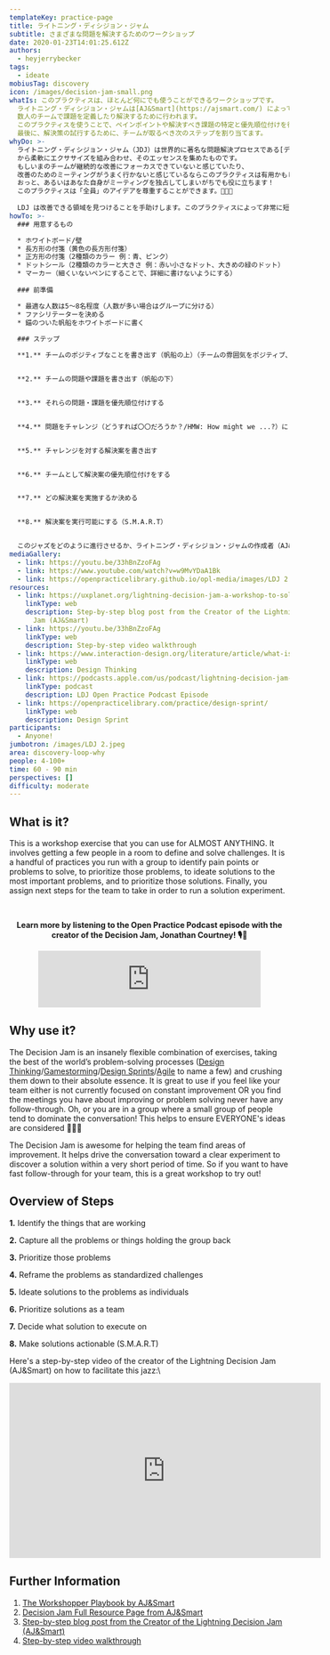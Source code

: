 ```yaml
---
templateKey: practice-page
title: ライトニング・ディシジョン・ジャム
subtitle: さまざまな問題を解決するためのワークショップ
date: 2020-01-23T14:01:25.612Z
authors:
  - heyjerrybecker
tags:
  - ideate
mobiusTag: discovery
icon: /images/decision-jam-small.png
whatIs: このプラクティスは、ほとんど何にでも使うことができるワークショップです。
  ライトニング・ディシジョン・ジャムは[AJ&Smart](https://ajsmart.com/) によって作られたもので、
  数人のチームで課題を定義したり解決するために行われます。
  このプラクティスを使うことで、ペインポイントや解決すべき課題の特定と優先順位付けを行い、最も重要な課題に対する解決策のアイデア出しと優先順位付けを行うことができます。
  最後に、解決策の試行するために、チームが取るべき次のステップを割り当てます。
whyDo: >-
  ライトニング・ディシジョン・ジャム（JDJ）は世界的に著名な問題解決プロセスである[デザイン思考](https://www.interaction-design.org/literature/article/what-is-design-thinking-and-why-is-it-so-popular)/[Gamestorming](https://gamestorming.com/)/ [デザインスプリント](https://openpracticelibrary.com/practice/design-sprint/)/[Agile](http://www.agilenutshell.com/)
  から柔軟にエクササイズを組み合わせ、そのエッセンスを集めたものです。
  もしいまのチームが継続的な改善にフォーカスできていないと感じていたり、
  改善のためのミーティングがうまく行かないと感じているならこのプラクティスは有用かもしれません。
  おっと、あるいはあなた自身がミーティングを独占してしまいがちでも役に立ちます！
  このプラクティスは「全員」のアイデアを尊重することができます。👏👏👏
  
  LDJ は改善できる領域を見つけることを手助けします。このプラクティスによって非常に短い期間で解決案を見つけるための会話を促進します。ですから、素早く改善活動を行いたいなら非常に効果的ですので、是非試してみてください。
howTo: >-
  ### 用意するもの

  * ホワイトボード/壁
  * 長方形の付箋（黄色の長方形付箋）
  * 正方形の付箋（2種類のカラー 例：青、ピンク）
  * ドットシール（2種類のカラーと大きさ 例：赤い小さなドット、大きめの緑のドット）
  * マーカー（細くいないペンにすることで、詳細に書けないようにする）
  
  ### 前準備

  * 最適な人数は5〜8名程度（人数が多い場合はグループに分ける）
  * ファシリテーターを決める
  * 錨のついた帆船をホワイトボードに書く
  
  ### ステップ

  **1.** チームのポジティブなことを書き出す（帆船の上）（チームの雰囲気をポジティブ、クリエイティブにする）


  **2.** チームの問題や課題を書き出す（帆船の下）


  **3.** それらの問題・課題を優先順位付けする


  **4.** 問題をチャレンジ（どうすれば〇〇だろうか？/HMW: How might we ...?）にリフレームする（「オフィスがうるさい」→ 「どうすればオフィスが静かである必要があるひとが快適に作業できるだろうか？）


  **5.** チャレンジを対する解決案を書き出す


  **6.** チームとして解決案の優先順位付けをする


  **7.** どの解決案を実施するか決める


  **8.** 解決案を実行可能にする（S.M.A.R.T）


  このジャズをどのように進行させるか、ライトニング・ディシジョン・ジャムの作成者（AJ&Smart）によるステップバイステップのビデオを下のギャラリーでご覧ください。
mediaGallery:
  - link: https://youtu.be/33hBnZzoFAg
  - link: https://www.youtube.com/watch?v=w9MvYDaA1Bk
  - link: https://openpracticelibrary.github.io/opl-media/images/LDJ 2.jpeg
resources:
  - link: https://uxplanet.org/lightning-decision-jam-a-workshop-to-solve-any-problem-65bb42af41dc
    linkType: web
    description: Step-by-step blog post from the Creator of the Lightning Decision
      Jam (AJ&Smart)
  - link: https://youtu.be/33hBnZzoFAg
    linkType: web
    description: Step-by-step video walkthrough
  - link: https://www.interaction-design.org/literature/article/what-is-design-thinking-and-why-is-it-so-popular
    linkType: web
    description: Design Thinking
  - link: https://podcasts.apple.com/us/podcast/lightning-decision-jam-w-jonathan-courtney/id1501715186?i=1000476221425
    linkType: podcast
    description: LDJ Open Practice Podcast Episode
  - link: https://openpracticelibrary.com/practice/design-sprint/
    linkType: web
    description: Design Sprint
participants:
  - Anyone!
jumbotron: /images/LDJ 2.jpeg
area: discovery-loop-why
people: 4-100+
time: 60 - 90 min
perspectives: []
difficulty: moderate
---
```

## What is it?

This is a workshop exercise that you can use for ALMOST ANYTHING. It involves getting a few people in a room to define and solve challenges. It is a handful of practices you run with a group to identify pain points or problems to solve, to prioritize those problems, to ideate solutions to the most important problems, and to prioritize those solutions. Finally, you assign next steps for the team to take in order to run a solution experiment.

\
**<div align="center">Learn more by listening to the Open Practice Podcast episode with the creator of the Decision Jam, Jonathan Courtney! 🎙️🌠</div>**

<div align="center"><iframe src="https://anchor.fm/openpracticelibrary/embed/episodes/Lightning-Decision-Jam-w-Jonathan-Courtney-ee9dqi" height="102px" width="400px" frameborder="0" scrolling="no"></iframe></div>

## Why use it?

The Decision Jam is an insanely flexible combination of exercises, taking the best of the world’s problem-solving processes ([Design Thinking](https://www.interaction-design.org/literature/article/what-is-design-thinking-and-why-is-it-so-popular)/[Gamestorming](https://gamestorming.com/)/[Design Sprints](https://openpracticelibrary.com/practice/design-sprint/)/[Agile](http://www.agilenutshell.com/) to name a few) and crushing them down to their absolute essence. It is great to use if you feel like your team either is not currently focused on constant improvement OR you find the meetings you have about improving or problem solving never have any follow-through. Oh, or you are in a group where a small group of people tend to dominate the conversation! This helps to ensure EVERYONE's ideas are considered 👏👏👏

The Decision Jam is awesome for helping the team find areas of improvement. It helps drive the conversation toward a clear experiment to discover a solution within a very short period of time. So if you want to have fast follow-through for your team, this is a great workshop to try out!

## Overview of Steps

**1.** Identify the things that are working

**2.** Capture all the problems or things holding the group back

**3.** Prioritize those problems

**4.** Reframe the problems as standardized challenges

**5.** Ideate solutions to the problems as individuals

**6.** Prioritize solutions as a team

**7.** Decide what solution to execute on

**8.** Make solutions actionable (S.M.A.R.T)

Here's a step-by-step video of the creator of the Lightning Decision Jam (AJ&Smart) on how to facilitate this jazz:\

<iframe width="560" height="315" src="https://www.youtube.com/embed/33hBnZzoFAg" frameborder="0" allow="accelerometer; autoplay; encrypted-media; gyroscope; picture-in-picture" allowfullscreen></iframe>

## Further Information

1. [The Workshopper Playbook by AJ&Smart](https://www.workshopperplaybook.com/ordernow)
2. [Decision Jam Full Resource Page from AJ&Smart](https://ajsmart.com/ldj)
3. [Step-by-step blog post from the Creator of the Lightning Decision Jam (AJ&Smart)](https://uxplanet.org/lightning-decision-jam-a-workshop-to-solve-any-problem-65bb42af41dc)
4. [Step-by-step video walkthrough](https://youtu.be/33hBnZzoFAg)
